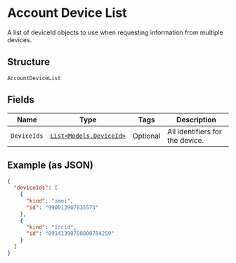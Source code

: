 
# Account Device List

A list of deviceId objects to use when requesting information from multiple devices.

## Structure

`AccountDeviceList`

## Fields

| Name | Type | Tags | Description |
|  --- | --- | --- | --- |
| `DeviceIds` | [`List<Models.DeviceId>`](../../doc/models/device-id.md) | Optional | All identifiers for the device. |

## Example (as JSON)

```json
{
  "deviceIds": [
    {
      "kind": "imei",
      "id": "990013907835573"
    },
    {
      "kind": "iccid",
      "id": "89141390780800784259"
    }
  ]
}
```

